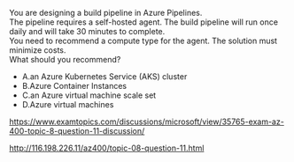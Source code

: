 You are designing a build pipeline in Azure Pipelines.<br/>The pipeline requires a self-hosted agent. The build pipeline will run once daily and will take 30 minutes to complete.<br/>You need to recommend a compute type for the agent. The solution must minimize costs.<br/>What should you recommend?<br/><ul><li class="multi-choice-item"><span class="multi-choice-letter" data-choice-letter="A">A.</span>an Azure Kubernetes Service (AKS) cluster</li><li class="multi-choice-item correct-hidden"><span class="multi-choice-letter" data-choice-letter="B">B.</span>Azure Container Instances</li><li class="multi-choice-item"><span class="multi-choice-letter" data-choice-letter="C">C.</span>an Azure virtual machine scale set</li><li class="multi-choice-item"><span class="multi-choice-letter" data-choice-letter="D">D.</span>Azure virtual machines</li></ul><p><a href="https://www.examtopics.com/discussions/microsoft/view/35765-exam-az-400-topic-8-question-11-discussion/">https://www.examtopics.com/discussions/microsoft/view/35765-exam-az-400-topic-8-question-11-discussion/</a></p><p><a href="http://116.198.226.11/az400/topic-08-question-11.html">http://116.198.226.11/az400/topic-08-question-11.html</a></p><script src="https://giscus.app/client.js"                    data-repo="azsamples/az204"                    data-repo-id="R_kgDOMRXzDQ"                    data-category="General"                    data-category-id="DIC_kwDOMRXzDc4Cgi27"                    data-mapping="pathname"                    data-strict="0"                    data-reactions-enabled="0"                    data-emit-metadata="0"                    data-input-position="bottom"                    data-theme="preferred_color_scheme"                    data-lang="en"                    crossorigin="anonymous"                    async>                    </script>